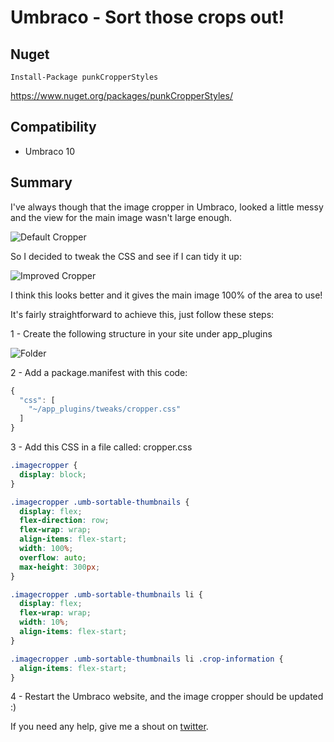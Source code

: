 # Umbraco - Sort those crops out!

## Nuget

`Install-Package punkCropperStyles`

https://www.nuget.org/packages/punkCropperStyles/

## Compatibility

- Umbraco 10

## Summary 

I've always though that the image cropper in Umbraco, looked a little messy and the view for the main image wasn't large enough.

![Default Cropper](https://raw.github.com/garpunkal/punkCropperStyles/main/image-cropper-unstyled.jpg)
 
So I decided to tweak the CSS and see if I can tidy it up:

![Improved Cropper](https://raw.github.com/garpunkal/punkCropperStyles/main/image-cropper-styled.jpg) 

I think this looks better and it gives the main image 100% of the area to use!

It's fairly straightforward to achieve this, just follow these steps:

1 - Create the following structure in your site under app_plugins

![Folder](https://raw.github.com/garpunkal/punkCropperStyles/main/tweaks-folder.png) 

2 - Add a package.manifest with this code:

```javascript
{
  "css": [
    "~/app_plugins/tweaks/cropper.css"
  ]
}
```

3 - Add this CSS in a file called: cropper.css

```css
.imagecropper {
  display: block;
}

.imagecropper .umb-sortable-thumbnails {
  display: flex;
  flex-direction: row;
  flex-wrap: wrap;
  align-items: flex-start;
  width: 100%;
  overflow: auto;
  max-height: 300px;
}

.imagecropper .umb-sortable-thumbnails li {
  display: flex;
  flex-wrap: wrap;
  width: 10%;
  align-items: flex-start;
}

.imagecropper .umb-sortable-thumbnails li .crop-information {
  align-items: flex-start;
}
```

4 - Restart the Umbraco website, and the image cropper should be updated :)

If you need any help, give me a shout on [twitter](https://twitter.com/garpunkal).
